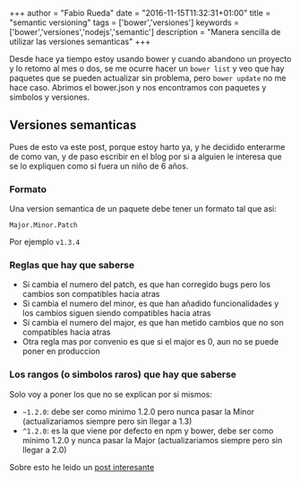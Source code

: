 +++
author = "Fabio Rueda"
date = "2016-11-15T11:32:31+01:00"
title = "semantic versioning"
tags = ['bower','versiones']
keywords = ['bower','versiones','nodejs','semantic']
description = "Manera sencilla de utilizar las versiones semanticas"
+++


Desde hace ya tiempo estoy usando bower y cuando abandono un proyecto y 
lo retomo al mes o dos, se me ocurre hacer un ```bower list``` y veo que hay
paquetes que se pueden actualizar sin problema, pero ```bower update``` no me
hace caso. Abrimos el bower.json y nos encontramos con paquetes y simbolos 
y versiones.

## Versiones semanticas
Pues de esto va este post, porque estoy harto ya, y he decidido enterarme de
como van, y de paso escribir en el blog por si a alguien le interesa que se
lo expliquen como si fuera un niño de 6 años.

### Formato
Una version semantica de un paquete debe tener un formato tal que asi:
```
Major.Minor.Patch
```
Por ejemplo ```v1.3.4```

### Reglas que hay que saberse
 * Si cambia el numero del patch, es que han corregido bugs pero los cambios son
compatibles hacia atras
 * Si cambia el numero del minor, es que han añadido funcionalidades y los cambios
 siguen siendo compatibles hacia atras
 * Si cambia el numero del major, es que han metido cambios que no son compatibles 
 hacia atras
 * Otra regla mas por convenio es que si el major es 0, aun no se puede poner en
 produccion

 ### Los rangos (o simbolos raros) que hay que saberse
 Solo voy a poner los que no se explican por si mismos:
  * ```~1.2.0```: debe ser como minimo 1.2.0 pero nunca pasar la Minor (actualizariamos siempre pero sin llegar a 1.3)
  * ```^1.2.0```: es la que viene por defecto en npm y bower, debe ser como minimo 1.2.0 y nunca pasar la Major  (actualizariamos siempre pero sin llegar a 2.0)

Sobre esto he leido un [post interesante](https://nodesource.com/blog/semver-tilde-and-caret/)


